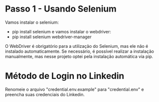 # Passo 1 - Usando Selenium
Vamos instalar o selenium:
 - pip install selenium 
 e vamos instalar o webdriver:
 - pip install selenium webdriver-manager

O WebDriver é obrigatório para a utilização do Selenium, mas ele não é instalado automaticamente. Se necessário, é possível realizar a instalação manualmente, mas nesse projeto optei pela instalação automática via pip.

# Método de Login no Linkedin

Renomeie o arquivo "credential.env.example" para "credential.env" e preencha suas credenciais do Linkedin.
